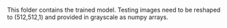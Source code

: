 This folder contains the trained model.
Testing images need to be reshaped to (512,512,1) and provided in grayscale as numpy arrays. 

